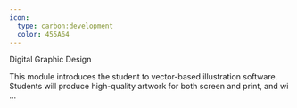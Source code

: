 ```yaml
---
icon:
  type: carbon:development
  color: 455A64
---
```

Digital Graphic Design

This module introduces the student to vector-based illustration software. Students will produce high-quality artwork for both screen and print, and wi ... 
